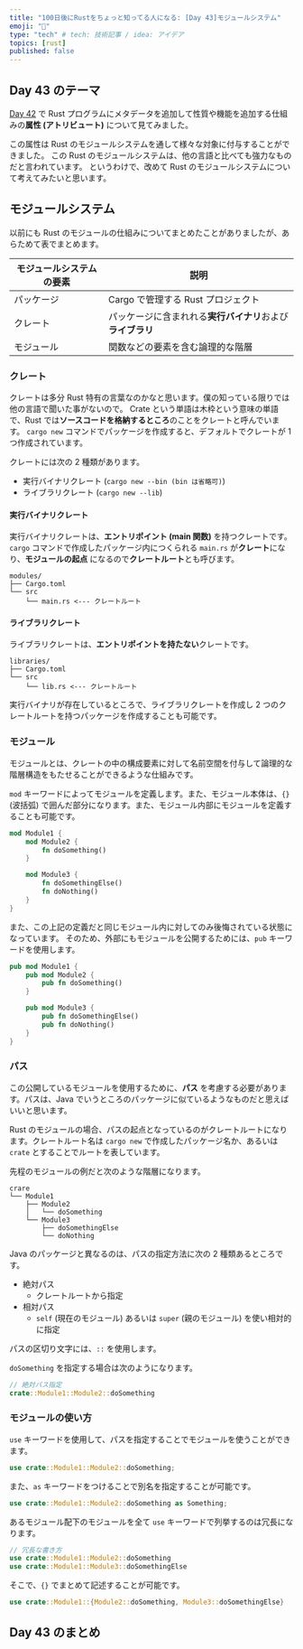 ```yaml
---
title: "100日後にRustをちょっと知ってる人になる: [Day 43]モジュールシステム"
emoji: "🦀"
type: "tech" # tech: 技術記事 / idea: アイデア
topics: [rust]
published: false
---
```

## Day 43 のテーマ

[Day 42](https://zenn.dev/shinyay/articles/hello-rust-day042) で Rust プログラムにメタデータを追加して性質や機能を追加する仕組みの**属性 (アトリビュート)** について見てみました。

この属性は Rust のモジュールシステムを通して様々な対象に付与することができました。
この Rust のモジュールシステムは、他の言語と比べても強力なものだと言われています。
というわけで、改めて Rust のモジュールシステムについて考えてみたいと思います。

## モジュールシステム

以前にも Rust のモジュールの仕組みについてまとめたことがありましたが、あらためて表でまとめます。

|モジュールシステムの要素|説明|
|--------------------|---|
|パッケージ|Cargo で管理する Rust プロジェクト|
|クレート|パッケージに含まれれる**実行バイナリ**および**ライブラリ**|
|モジュール|関数などの要素を含む論理的な階層|

### クレート

クレートは多分 Rust 特有の言葉なのかなと思います。僕の知っている限りでは他の言語で聞いた事がないので。
Crate という単語は木枠という意味の単語で、Rust では**ソースコードを格納するところ**のことをクレートと呼んでいます。
`cargo new` コマンドでパッケージを作成すると、デフォルトでクレートが 1 つ作成されています。

クレートには次の 2 種類があります。

- 実行バイナリクレート (`cargo new --bin (bin は省略可)`)
- ライブラリクレート (`cargo new --lib`)

#### 実行バイナリクレート

実行バイナリクレートは、**エントリポイント (main 関数)** を持つクレートです。
`cargo` コマンドで作成したパッケージ内につくられる `main.rs` が**クレート**になり、**モジュールの起点** になるので**クレートルート**とも呼びます。

```shell
modules/
├── Cargo.toml
└── src
    └── main.rs <--- クレートルート
```

#### ライブラリクレート

ライブラリクレートは、**エントリポイントを持たない**クレートです。

```shell
libraries/
├── Cargo.toml
└── src
    └── lib.rs <--- クレートルート
```

実行バイナリが存在しているところで、ライブラリクレートを作成し 2 つのクレートルートを持つパッケージを作成することも可能です。

### モジュール

モジュールとは、クレートの中の構成要素に対して名前空間を付与して論理的な階層構造をもたせることができるような仕組みです。

`mod` キーワードによってモジュールを定義します。また、モジュール本体は、`{}` (波括弧) で囲んだ部分になります。また、モジュール内部にモジュールを定義することも可能です。

```rust
mod Module1 {
    mod Module2 {
        fn doSomething()
    }

    mod Module3 {
        fn doSomethingElse()
        fn doNothing()
    }
}
```

また、この上記の定義だと同じモジュール内に対してのみ後悔されている状態になっています。
そのため、外部にもモジュールを公開するためには、`pub` キーワードを使用します。

```rust
pub mod Module1 {
    pub mod Module2 {
        pub fn doSomething()
    }

    pub mod Module3 {
        pub fn doSomethingElse()
        pub fn doNothing()
    }
}
```

### パス

この公開しているモジュールを使用するために、**パス** を考慮する必要があります。パスは、Java でいうところのパッケージに似ているようなものだと思えばいいと思います。

Rust のモジュールの場合、パスの起点となっているのがクレートルートになります。クレートルート名は `cargo new` で作成したパッケージ名か、あるいは `crate` とすることでルートを表しています。

先程のモジュールの例だと次のような階層になります。

```shell
crare
└── Module1
    ├── Module2
    │   └── doSomething
    └── Module3
        ├── doSomethingElse
        └── doNothing
```

Java のパッケージと異なるのは、パスの指定方法に次の 2 種類あるところです。

- 絶対パス
  - クレートルートから指定
- 相対パス
  - `self` (現在のモジュール) あるいは `super` (親のモジュール) を使い相対的に指定

パスの区切り文字には、`::` を使用します。

`doSomething` を指定する場合は次のようになります。

```rust
// 絶対パス指定
crate::Module1::Module2::doSomething
```

### モジュールの使い方

`use` キーワードを使用して、パスを指定することでモジュールを使うことができます。

```rust
use crate::Module1::Module2::doSomething;
```

また、`as` キーワードをつけることで別名を指定することが可能です。

```rust
use crate::Module1::Module2::doSomething as Something;
```

あるモジュール配下のモジュールを全て `use` キーワードで列挙するのは冗長になります。

```rust
// 冗長な書き方
use crate::Module1::Module2::doSomething
use crate::Module1::Module3::doSomethingElse
```

そこで、`{}` でまとめて記述することが可能です。

```rust
use crate::Module1::{Module2::doSomething, Module3::doSomethingElse}
```

## Day 43 のまとめ
